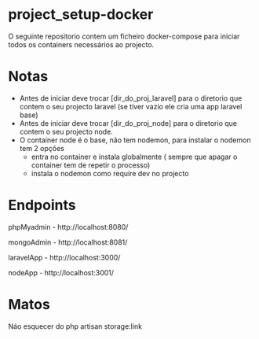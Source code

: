 # project_setup-docker

O seguinte repositorio contem um ficheiro docker-compose para iniciar todos os containers necessários ao projecto.

# Notas
 * Antes de iniciar deve trocar [dir_do_proj_laravel] para o diretorio que contem o seu projecto laravel (se tiver vazio ele cria uma app laravel base)
 * Antes de iniciar deve trocar [dir_do_proj_node] para o diretorio que contem o seu projecto node.
 * O container node é o base, não tem nodemon, para instalar o nodemon tem 2 opções
   * entra no container e instala globalmente ( sempre que apagar o container tem de repetir o processo)
   * instala o nodemon como require dev no projecto 
 
# Endpoints

phpMyadmin - http://localhost:8080/

mongoAdmin - http://localhost:8081/

laravelApp - http://localhost:3000/

nodeApp - http://localhost:3001/


# Matos

Náo esquecer do php artisan storage:link
